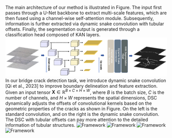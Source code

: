 The main architecture of our method is illustrated in Figure.  The input first passes through a U-Net backbone to extract multi-scale features, which are then fused using a channel-wise self-attention module. Subsequently, information is further extracted via dynamic snake convolution with tubular offsets. Finally, the segmentation output is generated through a classification head composed of KAN layers.
![Framework](./figs/SnakeKanFramework.jpg)
In our bridge crack detection task, we introduce dynamic snake convolution [Qi et al., 2023] to improve boundary delineation and feature extraction. Given an input tensor $\mathbf{X} \in \mathbb{R}^{B \times C \times H \times W}$, where $B$ is the batch size, $C$ is the number of channels, and $H \times W$ represents the spatial dimensions, DSC dynamically adjusts the offsets of convolutional kernels based on the geometric properties of the cracks as shown in Figure. On the left is the standard convolution, and on the right is the dynamic snake convolution. The DSC with tubular offsets can pay more attention to the detailed information of tubular structures.
![Framework](./figs/SnakeKANDSC_00.bmp)
![Framework](./figs/SnakeKANDataset_00.bmp)
![Framework](./figs/SnakeKANAblation_00.bmp)
![Framework](./figs/SnakeKANResultsCompare_00.bmp)